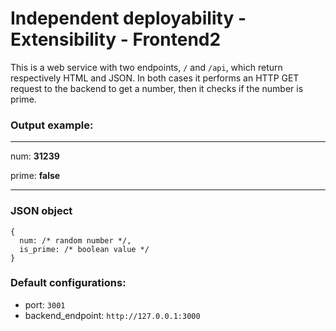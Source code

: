 # Independent deployability - Extensibility - Frontend2
This is a web service with two endpoints, `/` and `/api`, which return respectively HTML and JSON. In both cases it performs an HTTP GET request to the backend to get a number, then it checks if the number is prime.

### Output example:

------
num: **31239**

prime: **false**

-----

### JSON object
```
{
  num: /* random number */,
  is_prime: /* boolean value */
}
```

### Default configurations:
- port: `3001`
- backend_endpoint: `http://127.0.0.1:3000`
